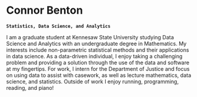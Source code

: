 # Connor Benton

**`Statistics, Data Science, and Analytics`**

I am a graduate student at Kennesaw State University studying Data Science and Analytics with an undergraduate degree in Mathematics.
My interests include non-parametric statistical methods and their applications in data science. As a data-driven individual, I enjoy 
taking a challenging problem and providing a solution through the use of the data and software at my fingertips. For work, I intern for the
Department of Justice and focus on using data to assist with casework, as well as lecture mathematics, data science, and statistics. Outside
of work I enjoy running, programming, reading, and piano!
